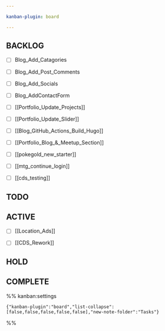 ```yaml
---

kanban-plugin: board

---
```


## BACKLOG

- [ ] Blog_Add_Catagories
- [ ] Blog_Add_Post_Comments
- [ ] Blog_Add_Socials
- [ ] Blog_AddContactForm
- [ ] [[Portfolio_Update_Projects]]
- [ ] [[Portfolio_Update_Slider]]
- [ ] [[Blog_GitHub_Actions_Build_Hugo]]
- [ ] [[Portfolio_Blog_&_Meetup_Section]]
- [ ] [[pokegold_new_starter]]
- [ ] [[mtg_continue_login]]
- [ ] [[cds_testing]]


## TODO



## ACTIVE

- [ ] [[Location_Ads]]
- [ ] [[CDS_Rework]]


## HOLD



## COMPLETE





%% kanban:settings
```
{"kanban-plugin":"board","list-collapse":[false,false,false,false,false],"new-note-folder":"Tasks"}
```
%%